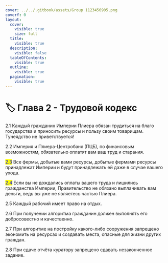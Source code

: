 ```yaml
---
cover: ../../.gitbook/assets/Group 1123456905.png
coverY: 0
layout:
  cover:
    visible: true
    size: full
  title:
    visible: true
  description:
    visible: false
  tableOfContents:
    visible: true
  outline:
    visible: true
  pagination:
    visible: true
---
```


# 🏷️ Глава 2 - Трудовой кодекс

2.1  Каждый гражданин Империи Плиера обязан трудиться на благо государства и приносить ресурсы и пользу своим товарищам. Тунеядство не приветствуется!

2.2  Империя и Плиера-Центробанк (ПЦБ), по финансовым возможностям, обязательно оплатят вам ваш труд и старания.

<mark style="color:blue;">2.3</mark>  Все фермы, добытые вами ресурсы, добытые фермами ресурсы принадлежат Империи и будут принадлежать ей даже в случае вашего ухода.

<mark style="color:blue;">2.4</mark>  Если вы не дождались оплаты вашего труда и лишились гражданства Империи, Правительство не обязано выплачивать вам деньги, ведь вы уже не являетесь частью Плиера.

2.5  Каждый рабочий имеет право на отдых.

2.6  При получении алгоритма гражданин должен выполнять его добросовестно и качественно.

2.7  При алгоритме на постройку какого-либо сооружения запрещено экономить на ресурсах и создавать места, опасные для жизни других граждан.

2.8  При сдаче отчёта куратору запрещено сдавать незаконченное задание.

